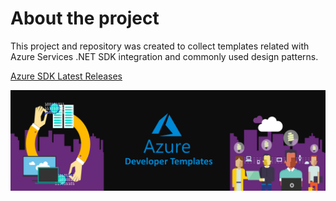 # About the project

This project and repository was created to collect templates related with Azure Services .NET SDK integration and commonly used design patterns.

[Azure SDK Latest Releases](https://azure.github.io/azure-sdk/releases/latest/dotnet.html)

![site\assets\images\AzureDeveloperTemplates.png](images/AzureDeveloperTemplates.png)